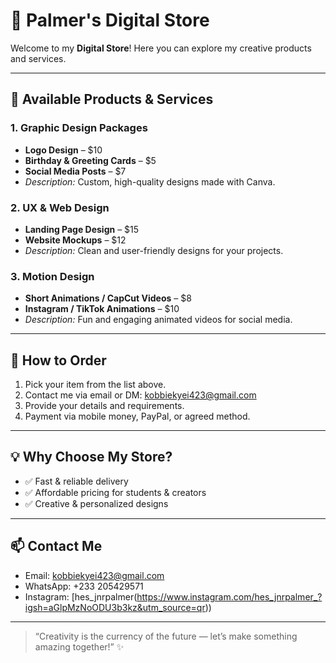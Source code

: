 # 🛒 Palmer's Digital Store

Welcome to my **Digital Store**! Here you can explore my creative products and services.  

---

## 🎨 Available Products & Services

### 1. Graphic Design Packages
- **Logo Design** – $10  
- **Birthday & Greeting Cards** – $5  
- **Social Media Posts** – $7  
- *Description:* Custom, high-quality designs made with Canva.

### 2. UX & Web Design
- **Landing Page Design** – $15  
- **Website Mockups** – $12  
- *Description:* Clean and user-friendly designs for your projects.

### 3. Motion Design
- **Short Animations / CapCut Videos** – $8  
- **Instagram / TikTok Animations** – $10  
- *Description:* Fun and engaging animated videos for social media.

---

## 📝 How to Order
1. Pick your item from the list above.  
2. Contact me via email or DM: [kobbiekyei423@gmail.com](mailto:kobbiekyei423@gmail.com)  
3. Provide your details and requirements.  
4. Payment via mobile money, PayPal, or agreed method.  

---

## 💡 Why Choose My Store?
- ✅ Fast & reliable delivery  
- ✅ Affordable pricing for students & creators  
- ✅ Creative & personalized designs  

---

## 📫 Contact Me
- Email: [kobbiekyei423@gmail.com](mailto:kobbiekyei423@gmail.com)  
- WhatsApp: +233 205429571  
- Instagram: [hes_jnrpalmer(https://www.instagram.com/hes_jnrpalmer_?igsh=aGlpMzNoODU3b3kz&utm_source=qr))

---

> “Creativity is the currency of the future — let’s make something amazing together!” ✨
